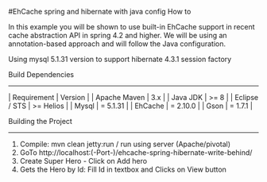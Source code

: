 #EhCache spring and hibernate with java config How to

In this example you will be shown to use built-in EhCache support in recent cache abstraction API in spring 4.2 and higher. We will be using an annotation-based approach and will follow the Java configuration.

Using mysql 5.1.31 version to support hibernate 4.3.1 session factory

Build Dependencies
___________________

| Requirement 	| Version     |
| Apache Maven 	| 3.x         |
| Java JDK 	    | >= 8        |
| Eclipse / STS | >= Helios   |
| Mysql 	    | = 5.1.31    |
| EhCache 	    | = 2.10.0    |
| Gson 	        | = 1.7.1     |

Building the Project
_____________________

   1. Compile: mvn clean jetty:run / run using server (Apache/pivotal)
   2. GoTo http://localhost:(-Port-)/ehcache-spring-hibernate-write-behind/
   3. Create Super Hero - Click on Add hero
   4. Gets the Hero by Id: Fill Id in textbox and Clicks on View button
